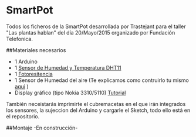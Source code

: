 # SmartPot
Todos los ficheros de la SmartPot desarrollada por Trastejant para el taller "Las plantas hablan" del día 20/Mayo/2015 organizado por Fundación Telefonica. 

##Materiales necesarios
* 1 Arduino
* 1 [Sensor de Humedad y Temperatura DHT11](http://www.trastejant.es/tutoriales/electronica/DHT11.html)
* 1 [Fotoresitencia](http://www.trastejant.es/tutoriales/electronica/ldr.html)
* 1 Sensor de Humedad del aire (Te explicamos como contruirlo tu mismo [aqui](http://www.trastejant.es/tutoriales/electronica/DHT11.html) )
* Display gráfico (tipo Nokia 3310/5110) [Tutorial](http://www.trastejant.es/tutoriales/arduino/3310Arduino.html)

También neceistarás imprimirte el cubremacetas en el que irán integrados los sensores, la sujeccion del Arduino y cargarle el Sketch, todo ello está en el repositorio. 

##Montaje
-En construcción-
